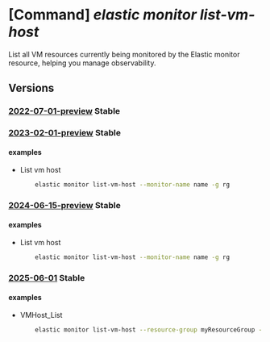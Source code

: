 # [Command] _elastic monitor list-vm-host_

List all VM resources currently being monitored by the Elastic monitor resource, helping you manage observability.

## Versions

### [2022-07-01-preview](/Resources/mgmt-plane/L3N1YnNjcmlwdGlvbnMve30vcmVzb3VyY2Vncm91cHMve30vcHJvdmlkZXJzL21pY3Jvc29mdC5lbGFzdGljL21vbml0b3JzL3t9L2xpc3R2bWhvc3Q=/2022-07-01-preview.xml) **Stable**

<!-- mgmt-plane /subscriptions/{}/resourcegroups/{}/providers/microsoft.elastic/monitors/{}/listvmhost 2022-07-01-preview -->

### [2023-02-01-preview](/Resources/mgmt-plane/L3N1YnNjcmlwdGlvbnMve30vcmVzb3VyY2Vncm91cHMve30vcHJvdmlkZXJzL21pY3Jvc29mdC5lbGFzdGljL21vbml0b3JzL3t9L2xpc3R2bWhvc3Q=/2023-02-01-preview.xml) **Stable**

<!-- mgmt-plane /subscriptions/{}/resourcegroups/{}/providers/microsoft.elastic/monitors/{}/listvmhost 2023-02-01-preview -->

#### examples

- List vm host
    ```bash
        elastic monitor list-vm-host --monitor-name name -g rg
    ```

### [2024-06-15-preview](/Resources/mgmt-plane/L3N1YnNjcmlwdGlvbnMve30vcmVzb3VyY2Vncm91cHMve30vcHJvdmlkZXJzL21pY3Jvc29mdC5lbGFzdGljL21vbml0b3JzL3t9L2xpc3R2bWhvc3Q=/2024-06-15-preview.xml) **Stable**

<!-- mgmt-plane /subscriptions/{}/resourcegroups/{}/providers/microsoft.elastic/monitors/{}/listvmhost 2024-06-15-preview -->

#### examples

- List vm host
    ```bash
        elastic monitor list-vm-host --monitor-name name -g rg
    ```

### [2025-06-01](/Resources/mgmt-plane/L3N1YnNjcmlwdGlvbnMve30vcmVzb3VyY2Vncm91cHMve30vcHJvdmlkZXJzL21pY3Jvc29mdC5lbGFzdGljL21vbml0b3JzL3t9L2xpc3R2bWhvc3Q=/2025-06-01.xml) **Stable**

<!-- mgmt-plane /subscriptions/{}/resourcegroups/{}/providers/microsoft.elastic/monitors/{}/listvmhost 2025-06-01 -->

#### examples

- VMHost_List
    ```bash
        elastic monitor list-vm-host --resource-group myResourceGroup --monitor-name myMonitor
    ```
